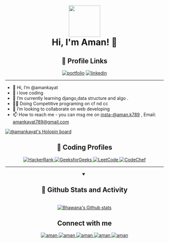 
<h1 align="center"> <img  src = "https://media.giphy.com/media/HEURGne9Vj856oivkD/giphy.gif" width="100px" height="100px" align="center"> <br> Hi, I'm Aman! 👋</h1>
<div align="center">

## 🔗 Profile Links
[![portfolio](https://img.shields.io/badge/my_portfolio-000?style=for-the-badge&logo=ko-fi&logoColor=white)](http://portfolioaman.pythonanywhere.com/)
[![linkedin](https://img.shields.io/badge/linkedin-0A66C2?style=for-the-badge&logo=linkedin&logoColor=white)](https://www.linkedin.com/in/aman-kayat-554195186/)


</div>

<hr>

- 👋 Hi, I’m @amankayat
- 👀 i love coding 
- 🌱 I’m currently learning django,data structure and algo .
- 🧑‍💻 Doing Competitive programing on cf nd cc
- 💞️ I’m looking to collaborate on web developing
- 📫 How to reach me - you can msg me on insta-@aman.k789 , Email: amankayat789@gmail.com


[![@amankayat's Holopin board](https://holopin.io/api/user/board?user=amankayat)](https://holopin.io/@amankayat)

<div align="center">
  <h2>🚀 Coding Profiles</h2>
  <a href="https://www.hackerrank.com/amankayat789?hr_r=1">
    <img src="https://img.shields.io/badge/HackerRank-25D366?style=for-the-badge&logo=hackerrank&logoColor=white" alt="HackerRank">
  </a>
  <a href="https://auth.geeksforgeeks.org/user/amankayat">
    <img src="https://img.shields.io/badge/GeeksforGeeks-0F9D58?style=for-the-badge&logo=geeksforgeeks&logoColor=white" alt="GeeksforGeeks">
  </a>
  <a href="https://leetcode.com/amankayat789/">
    <img src="https://img.shields.io/badge/LeetCode-FFA116?style=for-the-badge&logo=leetcode&logoColor=black" alt="LeetCode">
  </a>
  <a href="https://www.codechef.com/users/amankayat">
    <img src="https://img.shields.io/badge/CodeChef-5B4638?style=for-the-badge&logo=codechef&logoColor=white" alt="CodeChef">
  </a>

<hr>
<!-- Stats of my activity on Github -->
<details open> 
  <summary><h2>📶 Github Stats and Activity</h2></summary>
  <br>
  <a href="https://github.com/bhawana30">
    <img align="center" src="https://streak-stats.demolab.com/?user=bhawana30&theme=highcontrast" alt="Bhawana's Github stats">
  </a>
  <br>
</details>


<!---
amankayat/amankayat is a ✨ special ✨ repository because its `README.md` (this file) appears on your GitHub profile.
You can click the Preview link to take a look at your changes.
--->
<!-- Stats of my activity on Github -->







<h2 align="center">Connect with me</h2>

<p align="center">
  
 <a href="https://www.linkedin.com/in/aman-kayat-554195186/">
   <img alt="aman" src="https://img.shields.io/badge/-aman-blue?style=flat-square&logo=Linkedin&logoColor=white&link=https://www.linkedin.com/in/aman-kayat-554195186/" />
 </a>
  
 <a href="mailto:amankayat789@gmail.com">
   <img alt="aman" src="https://img.shields.io/badge/-aman-orange?style=flat-square&logo=Gmail&logoColor=white&link=mailto:amankayat789@gmail.com" />
 </a>
  
 <a href="https://www.instagram.com/aman.k789/">
   <img alt="aman" src="https://img.shields.io/badge/-aman.k-red?style=flat-square&logo=Instagram&logoColor=white&link=https://www.instagram.com/aman.k789/" />
 </a>

 </a>

  <a href="https://dev.to/amankayat">
   <img alt="aman" src="https://img.shields.io/badge/-aman-black?style=flat-square&logo=Dev&logoColor=white&link=https://dev.to/amankayat" />
 </a>
 

 
 <a href="https://github.com/amankayat">
   <img alt="aman" src="https://img.shields.io/github/followers/amankayat?label=follow&style=social" />
 </a>   
 
</p>
